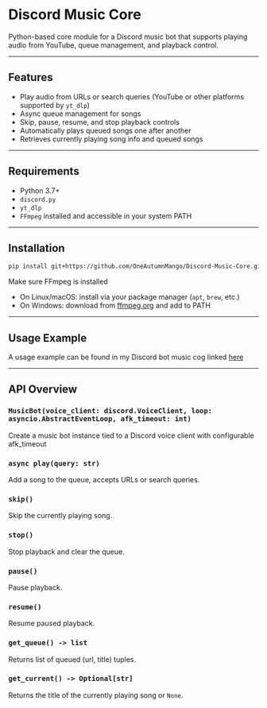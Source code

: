 # Discord Music Core

Python-based core module for a Discord music bot that supports playing audio from YouTube, queue management, and playback control.

---

## Features

- Play audio from URLs or search queries (YouTube or other platforms supported by `yt_dlp`)
- Async queue management for songs
- Skip, pause, resume, and stop playback controls
- Automatically plays queued songs one after another
- Retrieves currently playing song info and queued songs

---

## Requirements

- Python 3.7+
- `discord.py`
- `yt_dlp`
- `FFmpeg` installed and accessible in your system PATH

---

## Installation

```bash
pip install git+https://github.com/OneAutumnMango/Discord-Music-Core.git
```

Make sure FFmpeg is installed

- On Linux/macOS: install via your package manager (`apt`, `brew`, etc.)
- On Windows: download from [ffmpeg.org](https://ffmpeg.org/) and add to PATH

---

## Usage Example

A usage example can be found in my Discord bot music cog linked [here](https://github.com/OneAutumnMango/Discord-Bot/blob/main/cogs/music.py)


---

## API Overview

### `MusicBot(voice_client: discord.VoiceClient, loop: asyncio.AbstractEventLoop, afk_timeout: int)`

Create a music bot instance tied to a Discord voice client with configurable afk_timeout

### `async play(query: str)`

Add a song to the queue, accepts URLs or search queries.

### `skip()`

Skip the currently playing song.

### `stop()`

Stop playback and clear the queue.

### `pause()`

Pause playback.

### `resume()`

Resume paused playback.

### `get_queue() -> list`

Returns list of queued (url, title) tuples.

### `get_current() -> Optional[str]`

Returns the title of the currently playing song or `None`.

